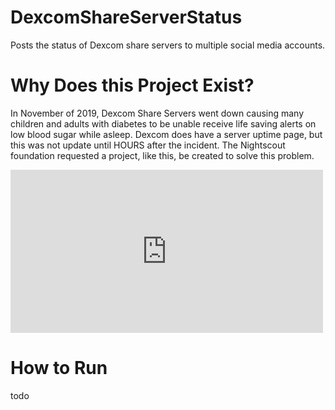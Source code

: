 # DexcomShareServerStatus
Posts the status of Dexcom share servers to multiple social media accounts. 

# Why Does this Project Exist?
In November of 2019, Dexcom Share Servers went down causing many children and adults with diabetes to be unable receive life saving alerts on low blood sugar while asleep. Dexcom does have a server uptime page, but this was not update until HOURS after the incident. The Nightscout foundation requested a project, like this, be created to solve this problem.
<iframe src="https://www.facebook.com/plugins/post.php?href=https%3A%2F%2Fwww.facebook.com%2FNightscoutFoundation%2Fposts%2F3170040823071192&width=500" width="500" height="261" style="border:none;overflow:hidden" scrolling="no" frameborder="0" allowTransparency="true" allow="encrypted-media"></iframe>

# How to Run
todo
